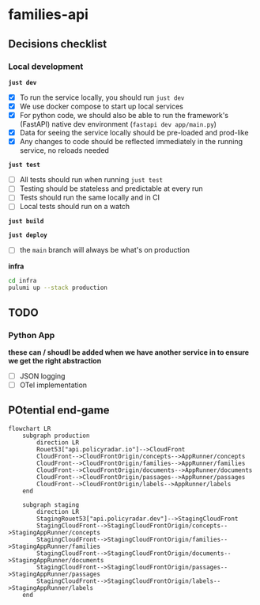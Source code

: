 # families-api

## Decisions checklist

### Local development

**`just dev`**

- [x] To run the service locally, you should run `just dev`
- [x] We use docker compose to start up local services
- [x] For python code, we should also be able to run the framework's (FastAPI) native dev environment (`fastapi dev app/main.py`)
- [x] Data for seeing the service locally should be pre-loaded and prod-like
- [x] Any changes to code should be reflected immediately in the running service, no reloads needed

**`just test`**

- [ ] All tests should run when running `just test`
- [ ] Testing should be stateless and predictable at every run
- [ ] Tests should run the same locally and in CI
- [ ] Local tests should run on a watch

**`just build`**

**`just deploy`**

- [ ] the `main` branch will always be what's on production

**infra**

```bash
cd infra
pulumi up --stack production
```

## TODO

### Python App

**these can / shoudl be added when we have another service in to ensure we get the right abstraction**

- [ ] JSON logging
- [ ] OTel implementation

## POtential end-game

```mermaid
flowchart LR
    subgraph production
        direction LR
        Rouet53["api.policyradar.io"]-->CloudFront
        CloudFront-->CloudFrontOrigin/concepts-->AppRunner/concepts
        CloudFront-->CloudFrontOrigin/families-->AppRunner/families
        CloudFront-->CloudFrontOrigin/documents-->AppRunner/documents
        CloudFront-->CloudFrontOrigin/passages-->AppRunner/passages
        CloudFront-->CloudFrontOrigin/labels-->AppRunner/labels
    end

    subgraph staging
        direction LR
        StagingRouet53["api.policyradar.dev"]-->StagingCloudFront
        StagingCloudFront-->StagingCloudFrontOrigin/concepts-->StagingAppRunner/concepts
        StagingCloudFront-->StagingCloudFrontOrigin/families-->StagingAppRunner/families
        StagingCloudFront-->StagingCloudFrontOrigin/documents-->StagingAppRunner/documents
        StagingCloudFront-->StagingCloudFrontOrigin/passages-->StagingAppRunner/passages
        StagingCloudFront-->StagingCloudFrontOrigin/labels-->StagingAppRunner/labels
    end
```
